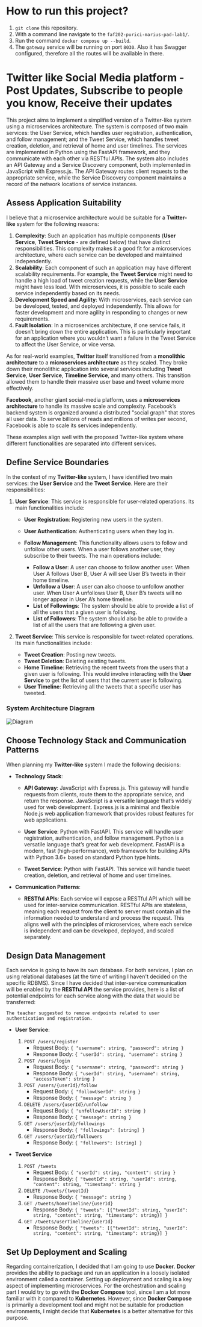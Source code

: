 # How to run this project?

1) `git clone` this repository.
2) With a command line navigate to the `faf202-purici-marius-pad-lab1/`.
3) Run the command `docker compose up --build`.
4) The `gateway` service will be running on port `8030`. Also it has Swagger configured, therefore all the routes will be available in there.


# Twitter like Social Media platform - Post Updates, Subscribe to people you know, Receive their updates

This project aims to implement a simplified version of a Twitter-like system using a microservices architecture. The system is composed of two main services: the User Service, which handles user registration, authentication, and follow management; and the Tweet Service, which handles tweet creation, deletion, and retrieval of home and user timelines. The services are implemented in Python using the FastAPI framework, and they communicate with each other via RESTful APIs. The system also includes an API Gateway and a Service Discovery component, both implemented in JavaScript with Express.js. The API Gateway routes client requests to the appropriate service, while the Service Discovery component maintains a record of the network locations of service instances.

## Assess Application Suitability

I believe that a microservice architecture would be suitable for a **Twitter-like** system for the following reasons:

1. **Complexity**: Such an application has multiple components (**User Service**, **Tweet Service** - are defined below) that have distinct responsibilities. This complexity makes it a good fit for a microservices architecture, where each service can be developed and maintained independently.
2. **Scalability**: Each component of such an application may have different scalability requirements. For example, the **Tweet Service** might need to handle a high load of tweet creation requests, while the **User Service** might have less load. With microservices, it is possible to scale each service independently based on its needs.
3. **Development Speed and Agility**: With microservices, each service can be developed, tested, and deployed independently. This allows for faster development and more agility in responding to changes or new requirements.
4. **Fault Isolation**: In a microservices architecture, if one service fails, it doesn’t bring down the entire application. This is particularly important for an application where you wouldn’t want a failure in the Tweet Service to affect the User Service, or vice versa.

As for real-world examples, **Twitter** itself transitioned from a **monolithic architecture** to a **microservices architecture** as they scaled. They broke down their monolithic application into several services including **Tweet Service**, **User Service**, **Timeline Service**, and many others. This transition allowed them to handle their massive user base and tweet volume more effectively.

**Facebook**, another giant social-media platform, uses a **microservices architecture** to handle its massive scale and complexity. Facebook’s backend system is organized around a distributed "social graph" that stores all user data. To serve billions of reads and millions of writes per second, Facebook is able to scale its services independently.

These examples align well with the proposed Twitter-like system where different functionalities are separated into different services.

## Define Service Boundaries

In the context of my **Twitter-like** system, I have identified two main services: the **User Service** and the **Tweet Service**. Here are their responsibilities:

1. **User Service**: This service is responsible for user-related operations. Its main functionalities include:
    
    * **User Registration**: Registering new users in the system.
    * **User Authentication**: Authenticating users when they log in.
    * **Follow Management**: This functionality allows users to follow and unfollow other users. When a user follows another user, they subscribe to their tweets. The main operations include:
        
        * **Follow a User**: A user can choose to follow another user. When User A follows User B, User A will see User B’s tweets in their home timeline.
        * **Unfollow a User**: A user can also choose to unfollow another user. When User A unfollows User B, User B’s tweets will no longer appear in User A’s home timeline.
        * **List of Followings**: The system should be able to provide a list of all the users that a given user is following.
        * **List of Followers**: The system should also be able to provide a list of all the users that are following a given user.

2. **Tweet Service**: This service is responsible for tweet-related operations. Its main functionalities include:

    * **Tweet Creation**: Posting new tweets.
    * **Tweet Deletion**: Deleting existing tweets.
    * **Home Timeline**: Retrieving the recent tweets from the users that a given user is following. This would involve interacting with the **User Service** to get the list of users that the current user is following.
    * **User Timeline**: Retrieving all the tweets that a specific user has tweeted.

### System Architecture Diagram

![Diagram](./diagram.png)

## Choose Technology Stack and Communication Patterns

When planning my **Twitter-like** system I made the following decisions:

* **Technology Stack**:

    * **API Gateway**: JavaScript with Express.js. This gateway will handle requests from clients, route them to the appropriate service, and return the response. JavaScript is a versatile language that’s widely used for web development. Express.js is a minimal and flexible Node.js web application framework that provides robust features for web applications.

    * **User Service**: Python with FastAPI. This service will handle user registration, authentication, and follow management. Python is a versatile language that’s great for web development. FastAPI is a modern, fast (high-performance), web framework for building APIs with Python 3.6+ based on standard Python type hints.

    * **Tweet Service**: Python with FastAPI. This service will handle tweet creation, deletion, and retrieval of home and user timelines.

* **Communication Patterns**:

    * **RESTful APIs**: Each service will expose a RESTful API which will be used for inter-service communication. RESTful APIs are stateless, meaning each request from the client to server must contain all the information needed to understand and process the request. This aligns well with the principles of microservices, where each service is independent and can be developed, deployed, and scaled separately.

## Design Data Management

Each service is going to have its own database. For both services, I plan on using relational databases (at the time of writing I haven't decided on the specific RDBMS). Since I have decided that inter-service communication will be enabled by the **RESTful API** the service provides, here is a list of potential endpoints for each service along with the data that would be transferred:

<!-- maybe remove stuff related to user authentication and registration -->
`The teacher suggested to remove endpoints related to user authentication and registration.`

* **User Service**: 
    1. `POST /users/register`
        * Request Body: `{ "username": string, "password": string }`
        * Response Body: `{ "userId": string, "username": string }`
    2. `POST /users/login`
        * Request Body: `{ "username": string, "password": string }`
        * Response Body: `{ "userId": string, "username": string, "accessToken": string }`
    3. `POST /users/{userId}/follow`
        * Request Body: `{ "followUserId": string }`
        * Response Body: `{ "message": string }`
    4. `DELETE /users/{userId}/unfollow`
        * Request Body: `{ "unfollowUserId": string }`
        * Response Body: `{ "message": string }`
    5. `GET /users/{userId}/followings`
        * Response Body: `{ "followings": [string] }`
    6. `GET /users/{userId}/followers`
        * Response Body: `{ "followers": [string] }`

* **Tweet Service**
    1. `POST /tweets`
        * Request Body: `{ "userId": string, "content": string }`
        * Response Body: `{ "tweetId": string, "userId": string, "content": string, "timestamp": string }`
    2. `DELETE /tweets/{tweetId}`
        * Response Body: `{ "message": string }`
    3. `GET /tweets/homeTimeline/{userId}`
        * Response Body: `{ "tweets": [{"tweetId": string, "userId": string, "content": string, "timestamp": string}] }`
    4. `GET /tweets/userTimeline/{userId}`
        * Response Body: `{ "tweets": [{"tweetId": string, "userId": string, "content": string, "timestamp": string}] }`

## Set Up Deployment and Scaling

Regarding containerization, I decided that I am going to use **Docker**. **Docker** provides the ability to package and run an application in a loosely isolated environment called a container. Setting up deployment and scaling is a key aspect of implementing microservices. For the orchestration and scaling part I would try to go with the **Docker Compose** tool, since I am a lot more familiar with it compared to **Kubernetes**. However, since **Docker Compose** is primarily a development tool and might not be suitable for production environments, I might decide that **Kubernetes** is a better alternative for this purpose.

